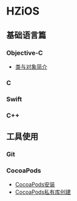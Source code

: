 # HZiOS

## 基础语言篇
 
### Objective-C 
 
 + [类与对象简介](https://github.com/huaTJ0210/HZiOS/blob/master/基础-语言篇/Objective-C/Objective-C类与对象简介/类与对象简介.md)
 
 ### C
 
 ### Swift
 
 ### C++
 
 ## 工具使用
 
 ### Git
 
 ### CocoaPods
 + [CocoaPods安装](https://github.com/huaTJ0210/HZiOS/blob/master/工具使用/Cocoapods/CocoaPods创建.md)
 + [CocoaPods私有库创建](https://github.com/huaTJ0210/HZiOS/blob/master/工具使用/Cocoapods/cocoaPod私有库.md)
